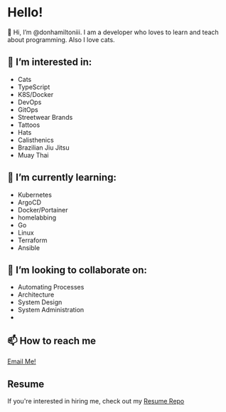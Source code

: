 # Hello!

👋 Hi, I’m @donhamiltoniii. I am a developer who loves to learn and teach about programming. Also I love cats.

## 👀 I’m interested in:

- Cats
- TypeScript
- K8S/Docker
- DevOps
- GitOps
- Streetwear Brands
- Tattoos
- Hats
- Calisthenics
- Brazilian Jiu Jitsu
- Muay Thai

## 🌱 I’m currently learning:

- Kubernetes
- ArgoCD
- Docker/Portainer
- homelabbing
- Go
- Linux
- Terraform
- Ansible

## 💞️ I’m looking to collaborate on:

- Automating Processes
- Architecture
- System Design
- System Administration
- 

## 📫 How to reach me

[Email Me!](mailto:donhamiltoniii@pm.me)

## Resume

If you're interested in hiring me, check out my [Resume Repo](https://github.com/donhamiltoniii/resume)